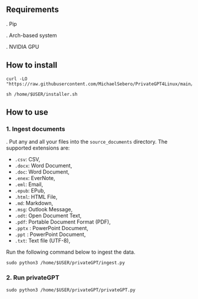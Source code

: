 ## Requirements
. Pip

. Arch-based system 

. NVIDIA GPU

## How to install

```
curl -LO "https://raw.githubusercontent.com/MichaelSebero/PrivateGPT4Linux/main/installer.sh"

sh /home/$USER/installer.sh
```

## How to use

### 1. Ingest documents
. Put any and all your files into the `source_documents` directory.
The supported extensions are:

   - `.csv`: CSV,
   - `.docx`: Word Document,
   - `.doc`: Word Document,
   - `.enex`: EverNote,
   - `.eml`: Email,
   - `.epub`: EPub,
   - `.html`: HTML File,
   - `.md`: Markdown,
   - `.msg`: Outlook Message,
   - `.odt`: Open Document Text,
   - `.pdf`: Portable Document Format (PDF),
   - `.pptx` : PowerPoint Document,
   - `.ppt` : PowerPoint Document,
   - `.txt`: Text file (UTF-8),

Run the following command below to ingest the data.
```
sudo python3 /home/$USER/privateGPT/ingest.py
```
### 2. Run privateGPT
```
sudo python3 /home/$USER/privateGPT/privateGPT.py
```
